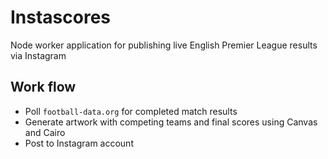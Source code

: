 # Instascores

Node worker application for publishing live English Premier League results via Instagram

## Work flow

- Poll `football-data.org` for completed match results
- Generate artwork with competing teams and final scores using Canvas and Cairo
- Post to Instagram account
